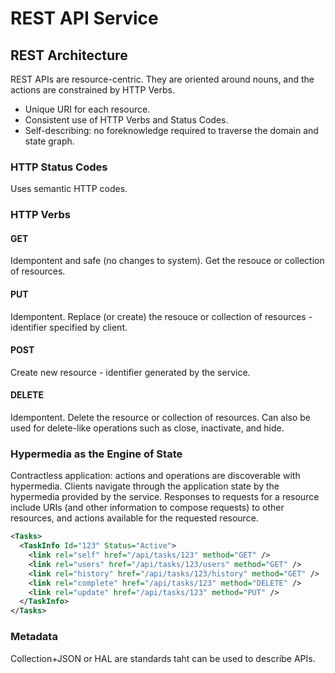 # REST API Service

## REST Architecture
REST APIs are resource-centric. They are oriented around nouns, and the actions are constrained by HTTP Verbs.
* Unique URI for each resource.
* Consistent use of HTTP Verbs and Status Codes.
* Self-describing: no foreknowledge required to traverse the domain and state graph.

### HTTP Status Codes
Uses semantic HTTP codes.

### HTTP Verbs

#### GET
Idempontent and safe (no changes to system). Get the resouce or collection of resources.

#### PUT
Idempontent. Replace (or create) the resouce or collection of resources - identifier specified by client.

#### POST
Create new resource - identifier generated by the service.

#### DELETE
Idempontent. Delete the resource or collection of resources. Can also be used for delete-like operations such as close, inactivate, and hide.

### Hypermedia as the Engine of State
Contractless application: actions and operations are discoverable with hypermedia. Clients navigate through the application state by the hypermedia provided by the service. Responses to requests for a resource include URIs (and other information to compose requests) to other resources, and actions available for the requested resource.
```xml
<Tasks>
  <TaskInfo Id="123" Status="Active">
    <link rel="self" href="/api/tasks/123" method="GET" />
    <link rel="users" href="/api/tasks/123/users" method="GET" />
    <link rel="history" href="/api/tasks/123/history" method="GET" />
    <link rel="complete" href="/api/tasks/123" method="DELETE" />
    <link rel="update" href="/api/tasks/123" method="PUT" />
  </TaskInfo>
</Tasks>
```

### Metadata
Collection+JSON or HAL are standards taht can be used to describe APIs.